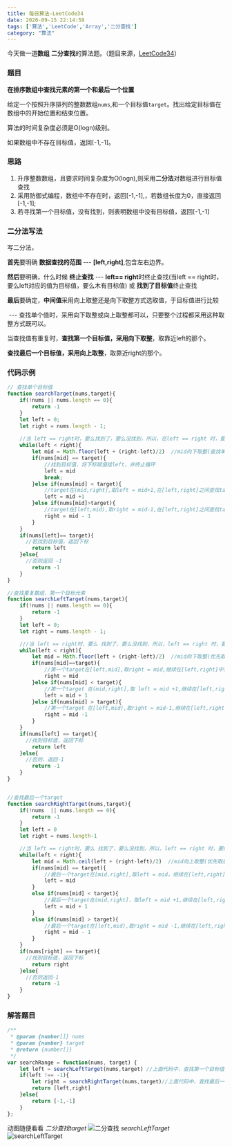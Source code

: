 ```yaml
---
title: 每日算法-LeetCode34
date: 2020-09-15 22:14:59
tags: ['算法','LeetCode','Array','二分查找']
category: "算法"
---
```


今天做一道**数组** **二分查找**的算法题。（题目来源，[LeetCode34](https://leetcode-cn.com/problems/find-first-and-last-position-of-element-in-sorted-array/)）

### 题目

**在排序数组中查找元素的第一个和最后一个位置**

给定一个按照升序排列的整数数组`nums`,和一个目标值`target`。找出给定目标值在数组中的开始位置和结束位置。

算法的时间复杂度必须是O(logn)级别。

如果数组中不存在目标值，返回[-1,-1]。

### 思路

1. 升序整数数组，且要求时间复杂度为O(logn),则采用**二分法**对数组进行目标值查找
2. 采用防御式编程，数组中不存在时，返回[-1,-1],，若数组长度为0，直接返回[-1,-1];  
3. 若寻找第一个目标值，没有找到，则表明数组中没有目标值，返回[-1,-1]

### 二分法写法

写二分法，

**首先**要明确  **数据查找的范围**  ---  **[left,right]**,包含左右边界。

**然后**要明确，什么时候  **终止查找**   ---   **left== right**时终止查找(当left == right时，要么left对应的值为目标值，要么木有目标值) 或 **找到了目标值**终止查找

**最后**要确定，**中间值**采用向上取整还是向下取整方式选取值，于目标值进行比较 

​	 ---  查找单个值时，采用向下取整或向上取整都可以，只要整个过程都采用这种取整方式既可以。

​			当查找值有重复时，**查找第一个目标值，采用向下取整**，取靠近left的那个。

​										   	**查找最后一个目标值，采用向上取整**，取靠近right的那个。

### 代码示例

```js
// 查找单个目标值
function searchTarget(nums,target){
    if(!nums || nums.length == 0){
        return -1
    }
    let left = 0;
    let right = nums.length - 1;
  
    //当 left == right时，要么找到了，要么没找到，所以，在left == right 时，要终止循环
    while(left < right){
        let mid = Math.floor(left + (right-left)/2)  //mid向下取整(查找单个值，向上取整也可以)
        if(nums[mid] == target){
            //找到目标值，将下标赋值给left，并终止循环
            left = mid
            break;
        }else if(nums[mid] < target){
            //target在(mid,right],取left = mid+1,在[left,right]之间查找target
            left = mid +1
        }else if(nums[mid]>target){
            //target在[left,mid),取right = mid-1,在[left,right]之间查找target
            right = mid - 1
        }
    }
    if(nums[left]== target){
      //若找到目标值，返回下标
        return left
    }else{
      //否则返回 -1
        return -1
    }
}

//查找重复数组，第一个目标元素
function searchLeftTarget(nums,target){
    if(!nums || nums.length == 0){
        return -1
    }
    let left = 0;
    let right = nums.length - 1;

    ///当 left == right时，要么 找到了，要么没找到，所以，left == right 时，要终止循环
    while(left < right){
        let mid = Math.floor(left + (right-left)/2)  //mid向下取整(优先取前面的值)
        if(nums[mid]==target){
            //第一个target在[left,mid],取right = mid,继续在[left,right]中查找
            right = mid 
        }else if(nums[mid] < target){
            //第一个target 在(mid,right],取 left = mid +1,继续在[left,right]中查找
            left = mid + 1
        }else if(nums[mid] > target){
            //第一个target 在[left,mid),取right = mid-1,继续在[left,right]中查找
            right = mid -1
        }
    }
    if(nums[left] == target){
      //找到目标值，返回下标
        return left
    }else{
      //否则，返回-1
        return -1
    }
}


//查找最后一个target
function searchRightTarget(nums,target){
    if(!nums  || nums.length == 0){
        return -1
    }
    let left = 0
    let right = nums.length-1

    //当 left == right时，要么 找到了，要么没找到，所以，left == right 时，要终止循环
    while(left < right){
        let mid = Math.ceil(left + (right-left)/2)  //mid向上取整(优先取后面的值)
        if(nums[mid] == target){
            //最后一个target在[mid,right],取left = mid，继续在[left,right]中查找
            left = mid
        }
        else if(nums[mid] < target){
            //最后一个target在(mid,right]，取left = mid +1,继续在[left,right]中查找
            left = mid + 1
        }
        else if(nums[mid] > target){
            //最后一个target在[left,mid),取right = mid -1,继续在[left,right]中查找
            right = mid - 1
        }
    }
    if(nums[right] == target){
      //找到目标值，返回下标
        return right
    }else{
      //否则返回-1
        return -1
    }
}
```

### 解答题目

```javascript
/**
 * @param {number[]} nums
 * @param {number} target
 * @return {number[]}
 */
var searchRange = function(nums, target) {
    let left = searchLeftTarget(nums,target) //上面代码中，查找第一个目标值的函数
    if(left !== -1){
        let right = searchRightTarget(nums,target)//上面代码中，查找最后一个目标值的函数
        return [left,right]
    }else{
        return [-1,-1]
    }
};
```

动图随便看看
*二分查找target*
![二分查找](./二分查找.gif)
*searchLeftTarget*
![searchLeftTarget](./二分查找left.gif)
